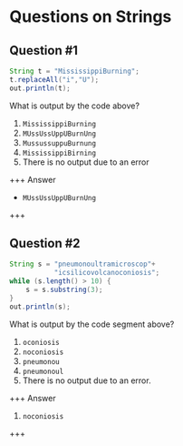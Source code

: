 # Questions on Strings

## Question #1

``` java
String t = "MississippiBurning";
t.replaceAll("i","U");
out.println(t);
```

What is output by the code above?

1. `MississippiBurning`
2. `MUssUssUppUBurnUng`
3. `MussussuppuBurnung`
4. `MississippiBirning`
5. There is no output due to an error

+++ Answer

- `MUssUssUppUBurnUng`

+++

## Question #2

``` java
String s = "pneumonoultramicroscop"+
           "icsilicovolcanoconiosis";
while (s.length() > 10) {
    s = s.substring(3);
}
out.println(s);
```

What is output by the code segment above?

1. `oconiosis`
2. `noconiosis`
3. `pneumonou`
4. `pneumonoul`
5. There is no output due to an error.

+++ Answer

1. `noconiosis`

+++
